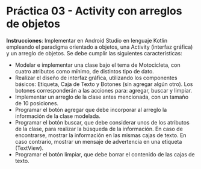 # Práctica 03 - Activity con arreglos de objetos

**Instrucciones**: Implementar en Android Studio en lenguaje Kotlin empleando el paradigma orientado a objetos, una Activity (interfaz gráfica) y un arreglo de objetos. Se debe cumplir las siguientes características:  
* Modelar e implementar una clase bajo el tema de Motocicleta, con cuatro atributos como mínimo, de distintos tipo de dato.
* Realizar el diseño de interfaz gráfica, utilizando los componentes básicos: Etiqueta, Caja de Texto y Botones (sin agregar algún otro). Los botones corresponderán a las acciones para: agregar, buscar y limpiar.
* Implementar un arreglo de la clase antes mencionada, con un tamaño de 10 posiciones.
* Programar el botón agregar que debe incorporar al arreglo la información de la clase modelada.
* Programar el botón buscar, que debe considerar unos de los atributos de la clase, para realizar la búsqueda de la información. En caso de encontrarse, mostrar la información en las mismas cajas de texto. En caso contrario, mostrar un mensaje de advertencia en una etiqueta (TextView).
* Programar el botón limpiar, que debe borrar el contenido de las cajas de texto.
